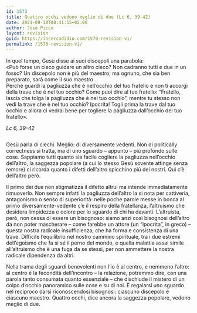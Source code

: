 ```yaml
---
id: 1573
title: Quattro occhi vedono meglio di due (Lc 6, 39-42)
date: 2021-09-10T08:41:55+02:00
author: Jose Picco
layout: revision
guid: https://incercadidio.com/1570-revision-v1/
permalink: /1570-revision-v1/
---
```

In quel tempo, Gesù disse ai suoi discepoli una parabola:  
«Può forse un cieco guidare un altro cieco? Non cadranno tutti e due in un fosso? Un discepolo non è più del maestro; ma ognuno, che sia ben preparato, sarà come il suo maestro.  
Perché guardi la pagliuzza che è nell&#8217;occhio del tuo fratello e non ti accorgi della trave che è nel tuo occhio? Come puoi dire al tuo fratello: &#8220;Fratello, lascia che tolga la pagliuzza che è nel tuo occhio&#8221;, mentre tu stesso non vedi la trave che è nel tuo occhio? Ipocrita! Togli prima la trave dal tuo occhio e allora ci vedrai bene per togliere la pagliuzza dall&#8217;occhio del tuo fratello».

<p class="has-text-align-right">
  <em>Lc 6, 39-42</em>
</p>

<div class="wp-block-image">
  <figure class="aligncenter size-large"><img src="https://incercadidio.com/wp-content/uploads/2021/09/2.png" alt="" class="wp-image-1571" srcset="https://incercadidio.com/wp-content/uploads/2021/09/2.png 577w, https://incercadidio.com/wp-content/uploads/2021/09/2-300x212.png 300w" sizes="(max-width: 577px) 100vw, 577px" /></figure>
</div>

Gesù parla di ciechi. Meglio: di diversamente vedenti. Non di politically correctness si tratta, ma di uno sguardo – appunto – più profondo sulle cose. Sappiamo tutti quanto sia facile cogliere la pagliuzza nell’occhio dell’altro, la saggezza popolare (a cui lo stesso Gesù sovente attinge senza remore) ci ricorda quanto i difetti dell’altro spicchino più dei nostri. Qui c’è dell’altro però.

Il primo dei due non stigmatizza il difetto altrui ma intende immediatamente rimuoverlo. Non sempre infatti la pagliuzza dell’altro la si nota per cattiveria, antagonismo o senso di superiorità: nelle poche parole messe in bocca al primo diversamente-vedente c’è il respiro della fratellanza, l’altruismo che desidera limpidezza e colore per lo sguardo di chi ha davanti. L’altruista, però, non cessa di essere un bisognoso: siamo anzi così bisognosi dell’altro da non poter mascherare – come farebbe un attore (un “ipocrita”, in greco) &#8211; questa nostra radicale insufficienza, che ha forma e consistenza di una trave. Difficile l’equilibrio nel nostro cammino spirituale, tra i due estremi dell’egoismo che fa si sé il perno del mondo, e quella malattia assai simile all’altruismo che è una fuga da se stessi, per non ammettere la nostra radicale dipendenza da altri.

Nella trama degli sguardi benevolenti non l’io è al centro, e nemmeno l’altro: al centro è la fecondità dell’incontro – la relazione, potremmo dire, con una parola tanto consumata quanto essenziale – che dischiude il mistero di un colpo d’occhio panoramico sulle cose e su di noi. È regalarsi uno sguardo nel reciproco darsi riconoscendosi bisognosi: ciascuno discepolo e ciascuno maestro. Quattro occhi, dice ancora la saggezza popolare, vedono meglio di due.